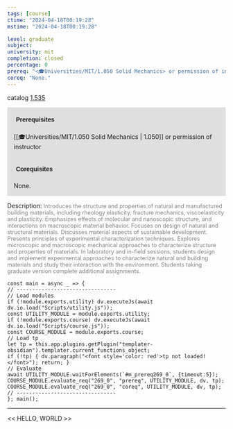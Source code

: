 ```yaml
---
tags: [course]
ctime: "2024-04-18T00:19:28"
mstime: "2024-04-18T00:19:28"

level: graduate
subject: 
university: mit
completion: closed
percentage: 0
prereq: "<🎓Universities/MIT/1.050 Solid Mechanics> or permission of instructor"
coreq: "None."
---
```


catalog [1.535](http://student.mit.edu/catalog/m1c.html#1.535)

<span style="display: block; padding: 15px; background-color: rgb(100, 100, 100, 0.2);"><font id="m_prereq269_0" style="display: block; font-family: Arial, sans-serif; font-weight: bold; padding: 5px">Prerequisites</font><br><span id="prereq269_0">[[🎓Universities/MIT/1.050 Solid Mechanics | 1.050]] or permission of instructor</span></span>
<span style="display: block; padding: 15px; background-color: rgb(100, 100, 100, 0.2);"><font id="m_coreq269_0" style="display: block; font-family: Arial, sans-serif; font-weight: bold; padding: 5px">Corequisites</font><br><span id="coreq269_0">None.</span></span>

<font style="">Description:</font>
<font style="color: grey; font-size: 0.8rem;">Introduces the structure and properties of natural and manufactured building materials, including rheology elasticity, fracture mechanics, viscoelasticity and plasticity. Emphasizes effects of molecular and nanoscopic structure, and interactions on macroscopic material behavior. Focuses on design of natural and structural materials. Discusses material aspects of sustainable development. Presents principles of experimental characterization techniques. Explores microscopic and macroscopic mechanical approaches to characterize structure and properties of materials. In laboratory and in-field sessions, students design and implement experimental approaches to characterize natural and building materials and study their interaction with the environment. Students taking graduate version complete additional assignments.</font>

```dataviewjs
const main = async _ => {
// --------------------------------
// Load modules
if (!module.exports.utility) dv.executeJs(await dv.io.load("Scripts/utility.js"));
const UTILITY_MODULE = module.exports.utility;
if (!module.exports.course) dv.executeJs(await dv.io.load("Scripts/course.js"));
const COURSE_MODULE = module.exports.course;
// Load tp
let tp = this.app.plugins.getPlugin("templater-obsidian").templater.current_functions_object;
if (!tp) { dv.paragraph("<font style='color: red'>tp not loaded!</font>"); return; }
// Evaluate
await UTILITY_MODULE.waitForElements(`#m_prereq269_0`, {timeout:5});
COURSE_MODULE.evaluate_req("269_0", "prereq", UTILITY_MODULE, dv, tp);
COURSE_MODULE.evaluate_req("269_0", "coreq", UTILITY_MODULE, dv, tp);
// --------------------------------
}; main();
```

---

<< HELLO, WORLD >>
